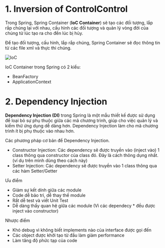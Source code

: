 # 1. Inversion of ControlControl
Trong Spring, Spring Container (**IoC Container**) sẽ tạo các đối tượng, lắp rắp chúng lại với nhau, cấu hình các đối tượng và quản lý vòng đời của chúng từ lúc tạo ra cho đến lúc bị hủy.

Để tạo đối tượng, cấu hình, lắp rắp chúng, Spring Container sẽ đọc thông tin từ các file xml và thực thi chúng.

![IoC](https://viblo.asia/uploads/e8537ffa-e5a5-4b78-9aa5-be2ad0ac236e.jpg)

IoC Container trong Spring có 2 kiểu:

* BeanFactory
* ApplicationContext 

# 2. Dependency Injection
**Dependency Injection (DI)** trong Spring là một mẫu thiết kế được sử dụng để loại bỏ sự phụ thuộc giữa các mã chương trình, giúp cho việc quản lý và kiểm thử ứng dụng dễ dàng hơn. Dependency Injection làm cho mã chương trình ít bị phụ thuộc vào nhau hơn.


Các phương pháp cơ bản để Dependency Injection.

* Constructor Injection: Các dependency sẽ được truyền vào (inject vào) 1 class thông qua constructor của class đó. Đây là cách thông dụng nhất. (ví dụ trên mình dùng theo cách này)
* Setter Injection: Các dependency sẽ được truyền vào 1 class thông qua các hàm Setter/Getter

Ưu điểm
* Giảm sự kết dính giữa các module
* Code dễ bảo trì, dễ thay thế module
* Rất dễ test và viết Unit Test
* Dễ dàng thấy quan hệ giữa các module (Vì các dependecy * đều được inject vào constructor)

Nhược điểm
* Khó debug vì không biết implements nào của interface được gọi đến
* Các object được khởi tạo từ đầu làm giảm performance
* Làm tăng độ phức tạp của code
<!-- 
```
public interface AbstractDAO {
  void insert();
  void delete();
  void update();
}
```

```
public class Client {
  AbstractDAO dao;
  public Client() {
    dao = FactoryDAO.getDAO();
  }
  public AbstractDAO getDao() {
    return dao;
  }
  public void setDao(AbstractDAO dao) {
    this.dao = dao;
  }
  
  public void execute() {
    dao.insert();
    dao.update();
    dao.delete();
  }
}
```

```
public class MainApp {
  public static void main(String[] args) {
    Client client = new Client();
    client.execute();
  }
}
```

```
public class FactoryDAO {
  public static AbstractDAO getDAO() {
    Properties prop = new Properties();
    InputStream input = null;
    try {
      input = new FileInputStream("source/config.properties");
      prop.load(input);
      String database = prop.getProperty("database");
      if (database.equals("1")) {
        return new MySQLDAO();
      }
      if (database.equals("2")) {
        return new PostgreDAO();
      }
      if (database.equals("3")) {
        return new MSSQLDAO();
      }
    } catch (IOException ex) {
      ex.printStackTrace();
      return null;
    }
    return null;
  }
}
```

```
public class PostgreDAO implements AbstractDAO {
  @Override
  public void insert() {
    System.out.println("Postgre insert");
  }
  @Override
  public void delete() {
    System.out.println("Postgre delete");
  }
  @Override
  public void update() {
    System.out.println("Postgre update");
  }
}
```

```
Postgre insert
Postgre update
Postgre delete
```
 -->

